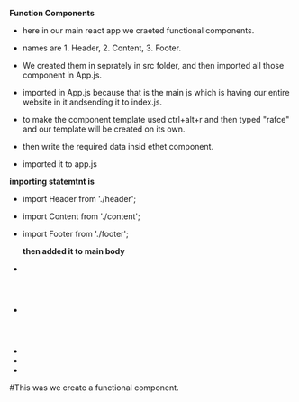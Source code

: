 **Function Components**

- here in our main react app we craeted functional components.
- names are 1. Header, 2. Content, 3. Footer.

- We created them in seprately in src folder, and then imported all those component in App.js.

- imported in App.js because that is the main js which is having our entire website in it andsending it to index.js.

- to make the component template used ctrl+alt+r and then typed "rafce" and our template will be created on its own.

- then write the required data insid ethet component.

- imported it to app.js

**importing statemtnt is**

- import Header from './header';
- import Content from './content';
- import Footer from './footer';

  **then added it to main body**

- <div className="App">
- <Header />
- <Content />
- <Footer />
- </div>



#This was we create a functional component.
